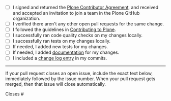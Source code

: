 - [ ] I signed and returned the [Plone Contributor Agreement](https://plone.org/foundation/contributors-agreement), and received and accepted an invitation to join a team in the Plone GitHub organization.
- [ ] I verified there aren't any other open pull requests for the same change.
- [ ] I followed the guidelines in [Contributing to Plone](https://6.docs.plone.org/contributing/index.html).
- [ ] I successfully ran code quality checks on my changes locally.
- [ ] I successfully ran tests on my changes locally.
- [ ] If needed, I added new tests for my changes.
- [ ] If needed, I added [documentation](https://6.docs.plone.org/contributing/documentation/index.html) for my changes.
- [ ] I included a [change log entry](https://6.docs.plone.org/contributing/index.html#contributing-change-log-label) in my commits.

-----

If your pull request closes an open issue, include the exact text below, immediately followed by the issue number. When your pull request gets merged, then that issue will close automatically.

Closes #

